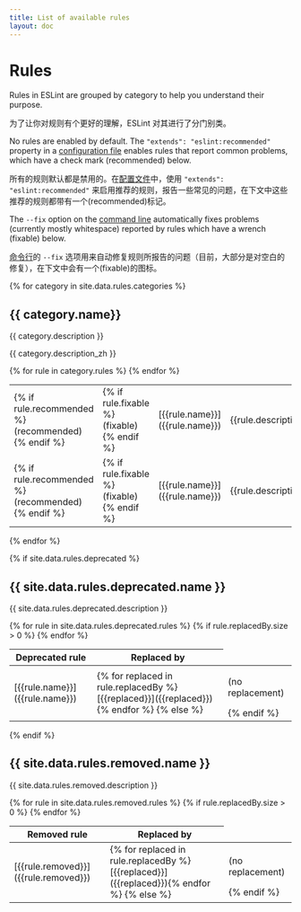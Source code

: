 ```yaml
---
title: List of available rules
layout: doc
---
```


# Rules

Rules in ESLint are grouped by category to help you understand their purpose.

为了让你对规则有个更好的理解，ESLint 对其进行了分门别类。

No rules are enabled by default. The `"extends": "eslint:recommended"` property in a [configuration file](../user-guide/configuring#extending-configuration-files) enables rules that report common problems, which have a check mark (recommended) below.

所有的规则默认都是禁用的。在[配置文件](../user-guide/configuring#extending-configuration-files)中，使用 `"extends": "eslint:recommended"` 来启用推荐的规则，报告一些常见的问题，在下文中这些推荐的规则都带有一个(recommended)标记。

The `--fix` option on the [command line](../user-guide/command-line-interface#fix) automatically fixes problems (currently mostly whitespace) reported by rules which have a wrench (fixable) below.

[命令行](../user-guide/command-line-interface#fix)的 `--fix` 选项用来自动修复规则所报告的问题（目前，大部分是对空白的修复），在下文中会有一个(fixable)的图标。

{% for category in site.data.rules.categories %}

## {{ category.name}}

{{ category.description }}

{{ category.description_zh }}

<table class="rule-list table table-striped inuse-rules">
<colgroup>
<col class="recommended" />
<col class="fixable" />
<col class="name" />
<col class="description" />
</colgroup>
<tbody>
{% for rule in category.rules %}
<tr class="rule-en">
<td>{% if rule.recommended %}(recommended){% endif %}</td>
<td>{% if rule.fixable %}(fixable){% endif %}</td>
<td markdown="1">[{{rule.name}}]({{rule.name}})
</td>
<td markdown="1">{{rule.description}}
</td>
</tr>
<tr class="rule-zh">
<td>{% if rule.recommended %}(recommended){% endif %}</td>
<td>{% if rule.fixable %}(fixable){% endif %}</td>
<td markdown="1">[{{rule.name}}]({{rule.name}})
</td>
<td markdown="1">{{rule.description_zh}}
</td>
</tr>
{% endfor %}
</tbody>
</table>

{% endfor %}

{% if site.data.rules.deprecated %}
## {{ site.data.rules.deprecated.name }}

{{ site.data.rules.deprecated.description }}

<div class="rule-list deprecated-rules">
<table class="table table-striped">

<colgroup>
<col class="name" />
<col class="replaced-by" />
</colgroup>

<thead>
<tr>
<th>Deprecated rule</th>
<th>Replaced by</th>
</tr>
</thead>

<tbody>
{% for rule in site.data.rules.deprecated.rules %}
<tr>
<td markdown="1">[{{rule.name}}]({{rule.name}})
</td>
{% if rule.replacedBy.size > 0 %}
<td class="replaced-by" markdown="1">{% for replaced in rule.replacedBy %}[{{replaced}}]({{replaced}}){% endfor %}
{% else %}
<td class="replaced-by" markdown="1"><p class="text-muted">(no replacement)</p>
{% endif %}
</td>
</tr>
{% endfor %}
</tbody>

</table>
</div>
{% endif %}

## {{ site.data.rules.removed.name }}

{{ site.data.rules.removed.description }}

<div class="rule-list removed-rules">
<table class="table table-striped">

<colgroup>
<col class="name" />
<col class="replaced-by" />
</colgroup>

<thead>
<tr>
<th>Removed rule</th>
<th>Replaced by</th>
</tr>
</thead>

<tbody>
{% for rule in site.data.rules.removed.rules %}
<tr>
<td markdown="1">[{{rule.removed}}]({{rule.removed}})
</td>
{% if rule.replacedBy.size > 0 %}
<td class="replaced-by" markdown="1">{% for replaced in rule.replacedBy %}[{{replaced}}]({{replaced}}){% endfor %}
{% else %}
<td class="replaced-by" markdown="1"><p class="text-muted">(no replacement)</p>
{% endif %}
</td>
</tr>
{% endfor %}
</tbody>

</table>
</div>
